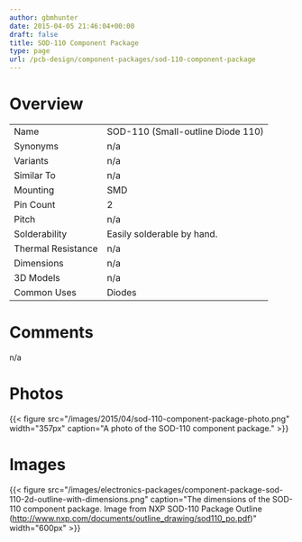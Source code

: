 ```yaml
---
author: gbmhunter
date: 2015-04-05 21:46:04+00:00
draft: false
title: SOD-110 Component Package
type: page
url: /pcb-design/component-packages/sod-110-component-package
---
```


# Overview


<table>
<tbody>
<tr >
<td >Name
</td>

<td >SOD-110 (Small-outline Diode 110)
</td>
</tr>
<tr >

<td >Synonyms
</td>

<td >n/a
</td>
</tr>
<tr >

<td >Variants
</td>

<td >n/a
</td>
</tr>
<tr >

<td >Similar To
</td>

<td >n/a
</td>
</tr>
<tr >

<td >Mounting
</td>

<td >SMD
</td>
</tr>
<tr >

<td >Pin Count
</td>

<td >2
</td>
</tr>
<tr >

<td >Pitch
</td>

<td >n/a
</td>
</tr>
<tr >

<td >Solderability
</td>

<td >Easily solderable by hand.
</td>
</tr>
<tr >

<td >Thermal Resistance
</td>

<td >n/a
</td>
</tr>
<tr >

<td >Dimensions
</td>

<td >n/a
</td>
</tr>
<tr >

<td >3D Models
</td>

<td >n/a
</td>
</tr>
<tr >

<td >Common Uses</td>
<td>Diodes</td>
</tr>
</tbody>
</table>

# Comments

n/a

# Photos

{{< figure src="/images/2015/04/sod-110-component-package-photo.png" width="357px" caption="A photo of the SOD-110 component package."  >}}

# Images

{{< figure src="/images/electronics-packages/component-package-sod-110-2d-outline-with-dimensions.png" caption="The dimensions of the SOD-110 component package. Image from NXP SOD-110 Package Outline (http://www.nxp.com/documents/outline_drawing/sod110_po.pdf)"  width="600px" >}}